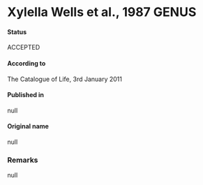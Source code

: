Xylella Wells et al., 1987 GENUS
=======

#### Status
ACCEPTED

#### According to
The Catalogue of Life, 3rd January 2011

#### Published in
null

#### Original name
null

### Remarks
null